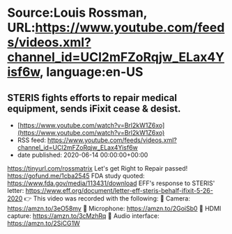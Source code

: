 # Source:Louis Rossman, URL:https://www.youtube.com/feeds/videos.xml?channel_id=UCl2mFZoRqjw_ELax4Yisf6w, language:en-US

## STERIS fights efforts to repair medical equipment, sends iFixit cease & desist.
 - [https://www.youtube.com/watch?v=Brl2kW1Z6xo](https://www.youtube.com/watch?v=Brl2kW1Z6xo)
 - RSS feed: https://www.youtube.com/feeds/videos.xml?channel_id=UCl2mFZoRqjw_ELax4Yisf6w
 - date published: 2020-06-14 00:00:00+00:00

https://tinyurl.com/rossmatrix
Let's get Right to Repair passed! https://gofund.me/1cba2545
FDA study quoted: https://www.fda.gov/media/113431/download
EFF's response to STERIS' letter: https://www.eff.org/document/letter-eff-steris-behalf-ifixit-5-26-2020
👉 This video was recorded with the following:
🔵 Camera: https://amzn.to/3eO58my
🔵 Microphone: https://amzn.to/2GoiSb0
🔵 HDMI capture: https://amzn.to/3cMzhRq
🔵 Audio interface: https://amzn.to/2SiCG1W

